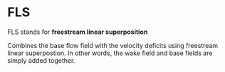 # FLS

FLS stands for **freestream linear superposition**


Combines the base flow field with the velocity deficits using freestream linear superpostion. In other words, the wake field and base fields are simply added together.

